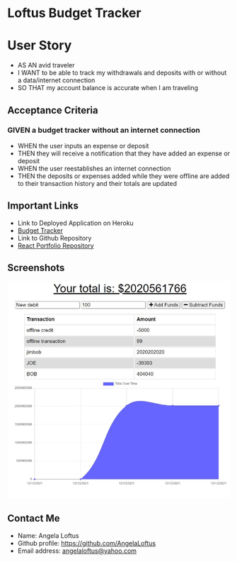 # Loftus Budget Tracker

# User Story
* AS AN avid traveler
* I WANT to be able to track my withdrawals and deposits with or without a data/internet connection
* SO THAT my account balance is accurate when I am traveling 

## Acceptance Criteria
### GIVEN a budget tracker without an internet connection
* WHEN the user inputs an expense or deposit
* THEN they will receive a notification that they have added an expense or deposit
* WHEN the user reestablishes an internet connection
* THEN the deposits or expenses added while they were offline are added to their transaction history and their totals are updated

## Important Links
* Link to Deployed Application on Heroku
* [Budget Tracker](https://warm-escarpment-87105.herokuapp.com/)
* Link to Github Repository
* [React Portfolio Repository](https://github.com/AngelaLoftus/budget-tracker)

## Screenshots
![budgetTrackerScreenshot](https://github.com/AngelaLoftus/budget-tracker/blob/main/public/images/Screenshot%202021-12-14%20002357.jpg)

## Contact Me
* Name: Angela Loftus
* Github profile: https://github.com/AngelaLoftus
* Email address: angelaloftus@yahoo.com

